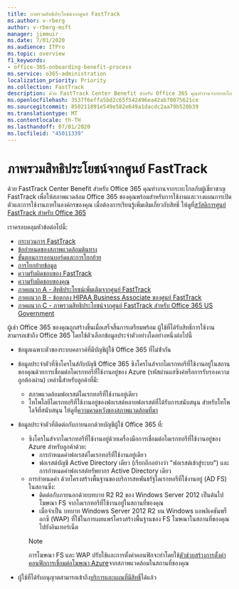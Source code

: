 ```yaml
---
title: ภาพรวมสิทธิประโยชน์จากศูนย์ FastTrack
ms.author: v-rberg
author: v-rberg-msft
manager: jimmuir
ms.date: 7/01/2020
ms.audience: ITPro
ms.topic: overview
f1_keywords:
- office-365-onboarding-benefit-process
ms.service: o365-administration
localization_priority: Priority
ms.collection: FastTrack
description: ด้วย FastTrack Center Benefit สําหรับ Office 365 คุณทํางานจากระยะไกลกับผู้เชี่ยวชาญ FastTrack เพื่อให้สภาพแวดล้อม Office 365 ของคุณพร้อมสําหรับการใช้งานและวางแผนการเปิดตัวและการใช้งานภายในองค์กรของคุณ เมื่อต้องการเรียนรู้เพิ่มเติมเกี่ยวกับสิทธิ์ โปรดดูที่ สวัสดิการศูนย์ FastTrack สําหรับ Office 365
ms.openlocfilehash: 3537f6effa5bd2c65f542496ea42ab70075621ce
ms.sourcegitcommit: 850211891e549e582e649a1dacdc2aa79b520b39
ms.translationtype: MT
ms.contentlocale: th-TH
ms.lasthandoff: 07/01/2020
ms.locfileid: "45011339"
---
```

# <a name="fasttrack-center-benefit-overview"></a>ภาพรวมสิทธิประโยชน์จากศูนย์ FastTrack

ด้วย FastTrack Center Benefit สําหรับ Office 365 คุณทํางานจากระยะไกลกับผู้เชี่ยวชาญ FastTrack เพื่อให้สภาพแวดล้อม Office 365 ของคุณพร้อมสําหรับการใช้งานและวางแผนการเปิดตัวและการใช้งานภายในองค์กรของคุณ เมื่อต้องการเรียนรู้เพิ่มเติมเกี่ยวกับสิทธิ์ ให้ดูที่[สวัสดิการศูนย์ FastTrack สําหรับ Office 365](O365-fasttrack-benefit-for-office-365.md)
  
เราครอบคลุมหัวข้อต่อไปนี้:
- [กระบวนการ FastTrack](O365-fasttrack-process.md) 
- [ข้อกำหนดของสภาพแวดล้อมต้นทาง](O365-source-environment-expectations.md)
- [ขั้นตอนการออนบอร์ดและการโยกย้าย](O365-onboarding-and-migration.md)
- [การโยกย้ายข้อมูล](O365-data-migration.md)
- [ความรับผิดชอบของ FastTrack](O365-fasttrack-responsibilities.md)
- [ความรับผิดชอบของคุณ](O365-your-responsibilities.md) 
- [ภาคผนวก A - สิทธิประโยชน์เพิ่มเติมจากศูนย์ FastTrack](O365-fasttrack-additional-benefits.md)
- [ภาคผนวก B - ข้อตกลง HIPAA Business Associate ของศูนย์ FastTrack](O365-hipaa-business-associate-agreement.md)
- [ภาคผนวก C - ภาพรวมสิทธิประโยชน์จากศูนย์ FastTrack สำหรับ Office 365 US Government](US-Gov-appendix-overview.md)
    
ผู้เช่า Office 365 ของคุณถูกสร้างขึ้นเมื่อเสร็จสิ้นการเตรียมพร้อม ผู้ใช้ที่ได้รับสิทธิ์การใช้งานสามารถเข้าถึง Office 365 โดยใช้ตัวเลือกข้อมูลประจําตัวอย่างใดอย่างหนึ่งต่อไปนี้
- ข้อมูลเฉพาะตัวของระบบคลาวด์ที่มีบัญชีผู้ใช้ Office 365 ที่ไม่ซ้ํากัน
- ข้อมูลประจําตัวที่ซิงโครไนส์กับบัญชี Office 365 ซิงโครไนส์จากไดเรกทอรีที่ใช้งานอยู่ในสถานของคุณด้วยการเชื่อมต่อไดเรกทอรีที่ใช้งานอยู่ของ Azure (รหัสผ่านแฮซิงค์หรือการรับรองความถูกต้องผ่าน) เหล่านี้สําหรับลูกค้าที่มี:
  - สภาพแวดล้อมฟอเรสต์ไดเรกทอรีที่ใช้งานอยู่เดียว
  - โทโพโลยีไดเรกทอรีที่ใช้งานอยู่ของฟอเรสต์หลายฟอเรสต์ที่ได้รับการสนับสนุน สําหรับโทโพโลจีที่สนับสนุน ให้ดูที่[ความคาดหวังของสภาพแวดล้อมที่มา](O365-source-environment-expectations.md)
- ข้อมูลประจําตัวที่ติดต่อกับภายนอกด้วยบัญชีผู้ใช้ Office 365 ที่:
  - ซิงโครไนส์จากไดเรกทอรีที่ใช้งานอยู่ด้วยเครื่องมือการเชื่อมต่อไดเรกทอรีที่ใช้งานอยู่ของ Azure สําหรับลูกค้าด้วย:
      - การกําหนดค่าฟอเรสต์ไดเรกทอรีที่ใช้งานอยู่เดียว
      - ฟอเรสต์บัญชี Active Directory เดียว (เรียกอีกอย่างว่า "ฟอเรสต์เข้าสู่ระบบ") และการกําหนดค่าฟอเรสต์ทรัพยากร Active Directory เดียว
  - การกําหนดค่า ด้วยโครงสร้างพื้นฐานของบริการสหพันธรัฐไดเรกทอรีที่ใช้งานอยู่ (AD FS) ในสถานซึ่ง:
      - ติดต่อกับภายนอกด้วยบทบาท R2 R2 ของ Windows Server 2012 เป็นต้นไปโฆษณา FS จากไดเรกทอรีที่ใช้งานอยู่ในสถานที่ของคุณ
      - เมื่อจําเป็น บทบาท Windows Server 2012 R2 บน Windows แอพลิเคชันพร็อกซี (WAP) ที่ใช้ในการเผยแพร่โครงสร้างพื้นฐานของ FS โฆษณาในสถานที่ของคุณไปยังอินเทอร์เน็ต
    > [!NOTE]
    > การโฆษณา FS และ WAP ปรับใช้และการตั้งค่าคอนฟิกจะทําโดยใช้[ตัวช่วยสร้างการตั้งค่าคอนฟิกการเชื่อมต่อโฆษณา Azure](https://go.microsoft.com/fwlink/?linkid=844794)จากสภาพแวดล้อมในสถานที่ของคุณ 
  
- ผู้ใช้ที่ได้รับอนุญาตสามารถเข้าถึง[บริการและแผนที่มีสิทธิ์](M365-eligible-services-and-plans.md)ได้แล้ว

